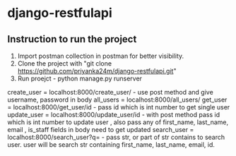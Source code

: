 # django-restfulapi

## Instruction to run the project

1. Import postman collection in postman for better visibility.
2. Clone the project with "git clone https://github.com/priyanka24m/django-restfulapi.git"
3. Run proejct - python manage.py runserver

create_user = localhost:8000/create_user/ - use post method and give username, password in body
all_users   = localhost:8000/all_users/
get_user    = localhost:8000/get_user/id - pass id which is int number to get single user
update_user = localhost:8000/update_user/id - with post method pass id which is int number to update user , also pass any of first_name, last_name, email , is_staff fields in body need to get updated
search_user = localhost:8000/search_user?q= - pass str, or part of str contains to search user.
user will be search str containing first_name, last_name, email, id.

